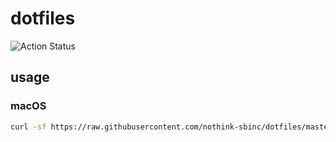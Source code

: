 
# dotfiles

![Action Status](https://github.com/nothink/dotfiles/workflows/ci-mac/badge.svg)

## usage

### macOS
```sh
curl -sf https://raw.githubusercontent.com/nothink-sbinc/dotfiles/master/mac_bootstrap.sh | sh -s
```